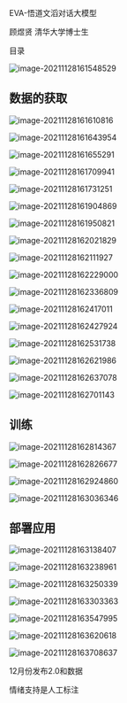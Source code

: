 EVA-悟道文滔对话大模型

顾煜贤 清华大学博士生

目录

![image-20211128161548529](img/image-20211128161548529.png)

## 数据的获取

![image-20211128161610816](img/image-20211128161610816.png)

![image-20211128161643954](img/image-20211128161643954.png)

![image-20211128161655291](img/image-20211128161655291.png)

![image-20211128161709941](img/image-20211128161709941.png)

![image-20211128161731251](img/image-20211128161731251.png)

![image-20211128161904869](img/image-20211128161904869.png)

![image-20211128161950821](img/image-20211128161950821.png)

![image-20211128162021829](img/image-20211128162021829.png)

![image-20211128162111927](img/image-20211128162111927.png)

![image-20211128162229000](img/image-20211128162229000.png)

![image-20211128162336809](img/image-20211128162336809.png)

![image-20211128162417011](img/image-20211128162417011.png)

![image-20211128162427924](img/image-20211128162427924.png)

![image-20211128162531738](img/image-20211128162531738.png)

![image-20211128162621986](img/image-20211128162621986.png)

![image-20211128162637078](img/image-20211128162637078.png)

![image-20211128162701143](img/image-20211128162701143.png)

## 训练

![image-20211128162814367](img/image-20211128162814367.png)

![image-20211128162826677](img/image-20211128162826677.png)

![image-20211128162924860](img/image-20211128162924860.png)

![image-20211128163036346](img/image-20211128163036346.png)

## 部署应用

![image-20211128163138407](img/image-20211128163138407.png)

![image-20211128163238961](img/image-20211128163238961.png)

![image-20211128163250339](img/image-20211128163250339.png)

![image-20211128163303363](img/image-20211128163303363.png)

![image-20211128163547995](img/image-20211128163547995.png)

![image-20211128163620618](img/image-20211128163620618.png)

![image-20211128163708637](img/image-20211128163708637.png)

12月份发布2.0和数据

情绪支持是人工标注

